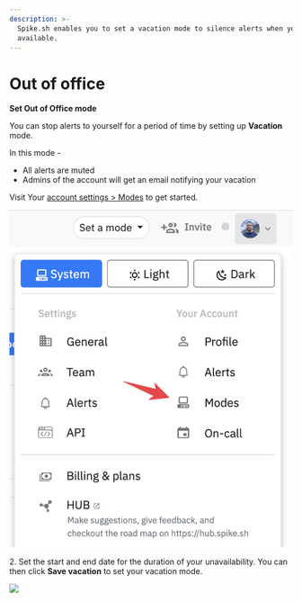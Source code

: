 ```yaml
---
description: >-
  Spike.sh enables you to set a vacation mode to silence alerts when you are not
  available.
---
```


# Out of office

**Set Out of Office mode**

You can stop alerts to yourself for a period of time by setting up **Vacation** mode. 

In this mode -
- All alerts are muted
- Admins of the account will get an email notifying your vacation

Visit Your [account settings > Modes](https://app.spike.sh/settings/personal-modes) to get started.

![](<../.gitbook/assets/Modes under settings menu.png>)

2\. Set the start and end date for the duration of your unavailability. You can then click **Save vacation** to set your vacation mode.

![](<../.gitbook/assets/Spike\_vacation 2.png>)
